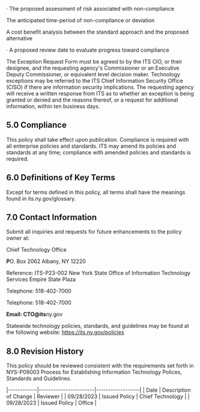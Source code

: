 · The proposed assessment of risk associated with non-compliance

The anticipated time-period of non-compliance or deviation

A cost benefit analysis between the standard approach and the proposed alternative

· A proposed review date to evaluate progress toward compliance

The Exception Request Form must be agreed to by the ITS CIO, or their designee, and the requesting agency's Commissioner or an Executive Deputy Commissioner, or equivalent level decision maker. Technology exceptions may be referred to the ITS Chief Information Security Office (CISO) if there are information security implications. The requesting agency will receive a written response from ITS as to whether an exception is being granted or denied and the reasons thereof, or a request for additional information, within ten business days.

## **5.0 Compliance**

This policy shall take effect upon publication. Compliance is required with all enterprise policies and standards. ITS may amend its policies and standards at any time; compliance with amended policies and standards is required.

## **6.0 Definitions of Key Terms**

Except for terms defined in this policy, all terms shall have the meanings found in its.ny.gov/glossary.

## **7.0 Contact Information**

Submit all inquiries and requests for future enhancements to the policy owner at:

Chief Technology Office

**P**O. Box 2062 Albany, NY 12220

Reference: ITS-P23-002 New York State Office of Information Technology Services Empire State Plaza

Telephone: 518-402-7000

Telephone: 518-402-7000

**Email: CTO@its**ny.gov

Statewide technology policies, standards, and guidelines may be found at the following website: https://its.ny.gov/policies

## **8.0 Revision History**

This policy should be reviewed consistent with the requirements set forth in NYS-P09003 Process for Establishing Information Technology Polices, Standards and Guidelines.

|------------|-----------------------|------------------|
| Date       | Description of Change | Reviewer         |
| 09/28/2023 | Issued Policy         | Chief Technology |
| 09/28/2023 | Issued Policy         | Office           |